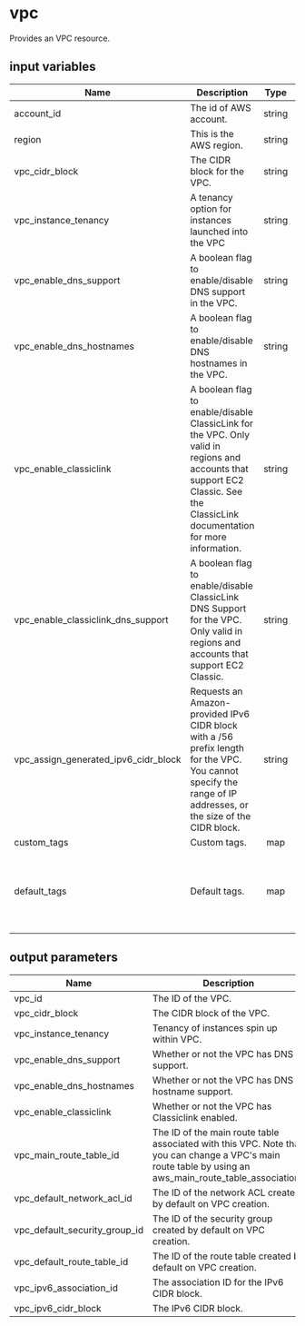 # vpc

Provides an VPC resource.

## input variables

| Name | Description | Type | Default | Required |
|------|-------------|:----:|:-----:|:-----:|
|account_id|The id of AWS account.|string||Yes|
|region|This is the AWS region.|string|us-east-1|Yes|
|vpc_cidr_block|The CIDR block for the VPC.|string|10.0.0.0/16|No|
|vpc_instance_tenancy|A tenancy option for instances launched into the VPC|string|default|No|
|vpc_enable_dns_support|A boolean flag to enable/disable DNS support in the VPC.|string|true|No|
|vpc_enable_dns_hostnames|A boolean flag to enable/disable DNS hostnames in the VPC.|string|false|No|
|vpc_enable_classiclink|A boolean flag to enable/disable ClassicLink for the VPC. Only valid in regions and accounts that support EC2 Classic. See the ClassicLink documentation for more information.|string|false|No|
|vpc_enable_classiclink_dns_support|A boolean flag to enable/disable ClassicLink DNS Support for the VPC. Only valid in regions and accounts that support EC2 Classic.|string|false|No|
|vpc_assign_generated_ipv6_cidr_block|Requests an Amazon-provided IPv6 CIDR block with a /56 prefix length for the VPC. You cannot specify the range of IP addresses, or the size of the CIDR block.|string|false|No|
|custom_tags|Custom tags.|map||No|
|default_tags|Default tags.|map|{"ThubName"= "{{ name }}","ThubCode"= "{{ code }}","ThubEnv"= "default","Description" = "Managed by TerraHub"}|No|

## output parameters

| Name | Description | Type |
|------|-------------|:----:|
|vpc_id|The ID of the VPC.|string|
|vpc_cidr_block|The CIDR block of the VPC.|string|
|vpc_instance_tenancy|Tenancy of instances spin up within VPC.|string|
|vpc_enable_dns_support|Whether or not the VPC has DNS support.|boolean|
|vpc_enable_dns_hostnames|Whether or not the VPC has DNS hostname support.|boolean|
|vpc_enable_classiclink|Whether or not the VPC has Classiclink enabled.|boolean|
|vpc_main_route_table_id|The ID of the main route table associated with this VPC. Note that you can change a VPC's main route table by using an aws_main_route_table_association..|string|
|vpc_default_network_acl_id|The ID of the network ACL created by default on VPC creation.|string|
|vpc_default_security_group_id|The ID of the security group created by default on VPC creation.|string|
|vpc_default_route_table_id|The ID of the route table created by default on VPC creation.|string|
|vpc_ipv6_association_id|The association ID for the IPv6 CIDR block.|string|
|vpc_ipv6_cidr_block|The IPv6 CIDR block.|string|
